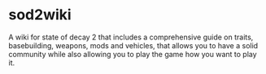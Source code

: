# sod2wiki
A wiki for state of decay 2 that includes a comprehensive guide on traits, basebuilding, weapons, mods and vehicles, that allows you to have a solid community while also allowing you to play the game how you want to play it.
